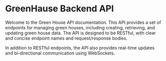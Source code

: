 # GreenHause Backend API

Welcome to the Green House API documentation. This API provides a set of endpoints for managing green houses, including
creating, retrieving, and updating green house data. The API is designed to be RESTful, with clear and concise endpoint
names and request/response bodies.

In addition to RESTful endpoints, the API also provides real-time updates and bi-directional communication using
WebSockets.